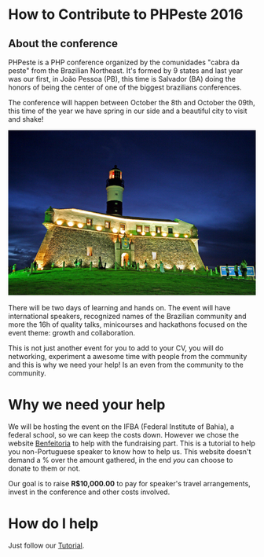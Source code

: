 # How to Contribute to PHPeste 2016

## About the conference

PHPeste is a PHP conference organized by the comunidades "cabra da peste" from the Brazilian Northeast. It's formed by 9 states and last year was our first, in João Pessoa (PB), this time is Salvador (BA) doing the honors of being the center of one of the biggest brazilians conferences.

The conference will happen between October the 8th and October the 09th, this time of the year we have spring in our side and a beautiful city to visit and shake!

![Salvador](/images/salvador.jpg)

There will be two days of learning and hands on. The event will have international speakers, recognized names of the Brazilian community and more the 16h of quality talks, minicourses and hackathons focused on the event theme: growth and collaboration.

This is not just another event for you to add to your CV, you will do networking, experiment a awesome time with people from the community and this is why we need your help! Is an even from the community to the community.

# Why we need your help

We will be hosting the event on the IFBA (Federal Institute of Bahia), a federal school, so we can keep the costs down. However we chose the website [Benfeitoria](http://www.benfeitoria.com) to help with the fundraising part. This is a tutorial to help you non-Portuguese speaker to know how to help us. This website doesn't demand a % over the amount gathered, in the end _you_ can choose to donate to them or not.

Our goal is to raise __R$10,000.00__ to pay for speaker's travel arrangements, invest in the conference and other costs involved.

# How do I help

Just follow our [Tutorial](tutorial.md).
